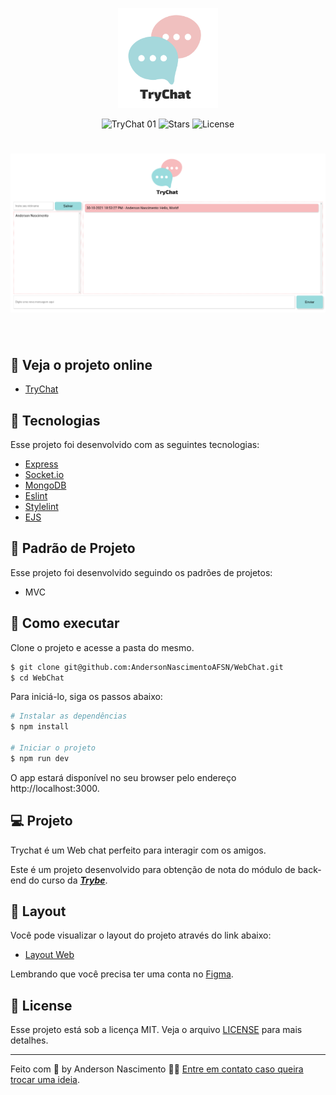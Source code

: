 <p align="center">
  <img alt="TryChat" src="./public/img/TryChat-Logo-white.png" width="160px">
</p>

<p align="center">
  <img src="https://img.shields.io/static/v1?label=TryChat&message=01&color=8257E5&labelColor=000000" alt="TryChat 01" />
  
  <img src="https://img.shields.io/github/stars/AndersonNascimentoAFSN/WebChat?label=stars&message=MIT&color=8257E5&labelColor=000000" alt="Stars">

  <img  src="https://img.shields.io/static/v1?label=license&message=MIT&color=8257E5&labelColor=000000" alt="License">   
</p>

<h1 align="center">
    <img alt="TryChat" src="./public/img/webchat-project.png" />
</h1>

<br>

## 🚀 Veja o projeto online
  - [TryChat](https://trychat-socket.herokuapp.com/)

## 🧪 Tecnologias

Esse projeto foi desenvolvido com as seguintes tecnologias:

- [Express](https://expressjs.com/pt-br/)
- [Socket.io](https://socket.io/)
- [MongoDB](https://www.mongodb.com/pt-br)
- [Eslint](https://eslint.org/)
- [Stylelint](https://stylelint.io/)
- [EJS](https://ejs.co/)

## 📝 Padrão de Projeto

Esse projeto foi desenvolvido seguindo os padrões de projetos:
- MVC

## 🚀 Como executar

Clone o projeto e acesse a pasta do mesmo.

```bash
$ git clone git@github.com:AndersonNascimentoAFSN/WebChat.git
$ cd WebChat
```

Para iniciá-lo, siga os passos abaixo:
```bash
# Instalar as dependências
$ npm install

# Iniciar o projeto
$ npm run dev
```
O app estará disponível no seu browser pelo endereço http://localhost:3000.

## 💻 Projeto

Trychat é um Web chat perfeito para interagir com os amigos.

Este é um projeto desenvolvido para obtenção de nota do módulo de back-end do curso da ***[Trybe](https://www.betrybe.com/formacao-desenvolvimento-web)***.


## 🔖 Layout

Você pode visualizar o layout do projeto através do link abaixo:

- [Layout Web](https://www.figma.com/file/YgPuxiZvwnEw6AMYpBCHTI/TryChat?node-id=0%3A1) 

Lembrando que você precisa ter uma conta no [Figma](http://figma.com/).

## 📝 License

Esse projeto está sob a licença MIT. Veja o arquivo [LICENSE](LICENSE.md) para mais detalhes.

---

Feito com 💜 by Anderson Nascimento 👋🏻 [Entre em contato caso queira trocar uma ideia](https://www.linkedin.com/in/andersonnascimentoafsn/).
